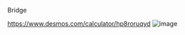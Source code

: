 Bridge

https://www.desmos.com/calculator/hp8roruqyd
![image](https://user-images.githubusercontent.com/79097169/193599189-45dcefca-7403-413a-a584-aa2c0f9f5b54.png)
